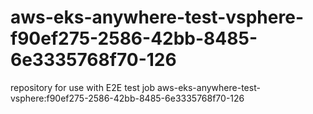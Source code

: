 # aws-eks-anywhere-test-vsphere-f90ef275-2586-42bb-8485-6e3335768f70-126
repository for use with E2E test job aws-eks-anywhere-test-vsphere:f90ef275-2586-42bb-8485-6e3335768f70-126
